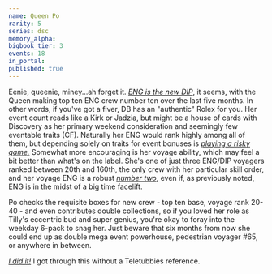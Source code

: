 ```yaml
---
name: Queen Po
rarity: 5
series: dsc
memory_alpha:
bigbook_tier: 3
events: 18
in_portal:
published: true
---
```


Eenie, queenie, miney...ah forget it. [_ENG is the new DIP_](https://www.youtube.com/watch?v=INFbPkXIO0M), it seems, with the Queen making top ten ENG crew number ten over the last five months. In other words, if you've got a fiver, DB has an "authentic" Rolex for you. Her event count reads like a Kirk or Jadzia, but might be a house of cards with Discovery as her primary weekend consideration and seemingly few eventable traits (CF). Naturally her ENG would rank highly among all of them, but depending solely on traits for event bonuses is [_playing a risky game._](https://www.youtube.com/watch?v=gIU3HrCCT2k) Somewhat more encouraging is her voyage ability, which may feel a bit better than what's on the label. She's one of just three ENG/DIP voyagers ranked between 20th and 160th, the only crew with her particular skill order, and her voyage ENG is a robust [_number two_](https://www.youtube.com/watch?v=lB8-LXFaed4), even if, as previously noted, ENG is in the midst of a big time facelift. 

Po checks the requisite boxes for new crew - top ten base, voyage rank 20-40 - and even contributes double collections, so if you loved her role as Tilly's eccentric bud and super genius, you're okay to foray into the weekday 6-pack to snag her. Just beware that six months from now she could end up as double mega event powerhouse, pedestrian voyager #65, or anywhere in between.

[_I did it!_](https://www.youtube.com/watch?v=MIQJpWYywZU)  I got through this without a Teletubbies reference.
